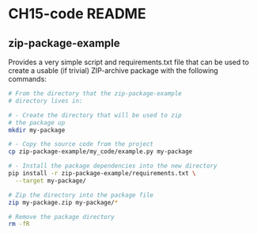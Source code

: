 # CH15-code README

## zip-package-example

Provides a very simple script and requirements.txt file that can be used to create a usable (if trivial) ZIP-archive package with the following commands:

```bash
# From the directory that the zip-package-example
# directory lives in:

# - Create the directory that will be used to zip
# the package up
mkdir my-package

# - Copy the source code from the project
cp zip-package-example/my_code/example.py my-package

# - Install the package dependencies into the new directory
pip install -r zip-package-example/requirements.txt \
  --target my-package/

# Zip the directory into the package file
zip my-package.zip my-package/*

# Remove the package directory
rm -fR
```
